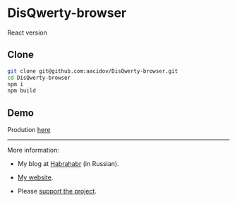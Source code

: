 # DisQwerty-browser
React version

## Clone

```bash
git clone git@github.com:aacidov/DisQwerty-browser.git
cd DisQwerty-browser
npm i
npm build
```

## Demo

Prodution [here](http://aacidov.ru/DisQwerty)

---
More information:

* My blog at [Habrahabr](https://habrahabr.ru/users/ibakaidov/topics/) (in Russian).

* [My website](http://aacidov.ru/).

* Please [support the project](http://aacidov.ru/donate).
